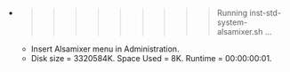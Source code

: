 * >>>>>>>>> Running inst-std-system-alsamixer.sh ...
  * Insert Alsamixer menu in Administration.
  * Disk size = 3320584K. Space Used = 8K. Runtime = 00:00:00:01.
